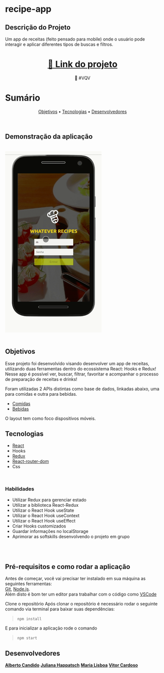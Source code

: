 # recipe-app

## Descrição do Projeto

<p>Um app de receitas (feito pensado para mobile) onde o usuário pode interagir e aplicar diferentes tipos de buscas e filtros.</p>
<h1 align="center">  <a href="https://pt-br.reactjs.org/docs/getting-started.html">🔗 Link do projeto</a>  </h1>  <p align="center">🚀 #VQV</p>


# Sumário
<p align="center">  <a href="#objetivos">Objetivos</a> •  <a href="#tecnologias">Tecnologias</a>  • <a href="#desenvolvedores">Desenvolvedores</a>  </p>
<br/>

## Demonstração da aplicação
<br/>
<img src="./app.gif" />
<br/>
<br/>

## Objetivos
Esse projeto foi desenvolvido visando desenvolver um app de receitas, utilizando duas ferramentas dentro do ecossistema React: Hooks e Redux! Nesse app é possível ver, buscar, filtrar, favoritar e acompanhar o processo de preparação de receitas e drinks!

Foram utilizadas 2 APIs distintas como base de dados, linkadas abaixo, uma para comidas e outra para bebidas.

- <a href="https://www.themealdb.com/api.php">Comidas</a>
-  <a href="https://www.thecocktaildb.com/api.php">Bebidas</a>

O layout tem como foco dispositivos móveis.


## Tecnologias

- <a href="https://pt-br.reactjs.org/docs/getting-started.html">React</a>
- Hooks
- <a href="https://react-redux.js.org/">Redux</a>
- <a href="https://reactrouter.com/web/guides/quick-start">React-router-dom</a>
- Css

<br/>

### Habilidades

-   Utilizar Redux para gerenciar estado
-   Utilizar a biblioteca React-Redux
-   Utilizar o React Hook useState
-   Utilizar o React Hook useContext
-   Utilizar o React Hook useEffect
-   Criar Hooks customizados
- Guardar informações no localStorage
- Aprimorar as softskills desenvolvendo o projeto em grupo

<br/>
<br/>

##  Pré-requisitos e como rodar a aplicação

Antes de começar, você vai precisar ter instalado em sua máquina as seguintes ferramentas:  
[Git](https://git-scm.com/), [Node.js](https://nodejs.org/en/).  
Além disto é bom ter um editor para trabalhar com o código como [VSCode](https://code.visualstudio.com/)

Clone o repositório
Após clonar o repositório é necessário rodar o seguinte comando via terminal para baixar suas dependências:
> ``` npm install ```

E para inicializar a aplicação rode o comando
> ``` npm start ```

## Desenvolvedores

<a href="https://github.com/albertoscandido">**Alberto Candido**</a>
<a href="https://github.com/juliana-happatsch">**Juliana Happatsch**</a>
<a href="https://github.com/marialisboa600">**Maria Lisboa**</a>
<a href="https://github.com/vitor-m-cardoso">**Vitor Cardoso**</a>

